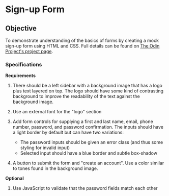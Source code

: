 # Sign-up Form

## Objective

To demonstrate understanding of the basics of forms by creating a mock sign-up form using HTML and CSS. Full details can be found on [The Odin Project's project page](https://www.theodinproject.com/lessons/node-path-intermediate-html-and-css-sign-up-form).

### Specifications

**Requirements**

1. There should be a left sidebar with a background image that has a logo plus text layered on top. The logo should have some kind of contrasting background to improve the readability of the text against the background image.

2. Use an external font for the "logo" section

3. Add form controls for supplying a first and last name, email, phone number, password, and password confirmation. The inputs should have a light border by default but can have two variations:
    * The password inputs should be given an error class (and thus some styling for invalid input)
    * Selected input should have a blue border and subtle box-shadow

4. A button to submit the form and "create an account". Use a color similar to tones found in the background image.

**Optional**

1. Use JavaScript to validate that the password fields match each other
